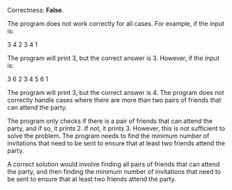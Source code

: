 Correctness: **False**.

The program does not work correctly for all cases. For example, if the input is:

3
4
2 3 4 1

The program will print 3, but the correct answer is 3. However, if the input is:

3
6
2 3 4 5 6 1

The program will print 3, but the correct answer is 4. The program does not correctly handle cases where there are more than two pairs of friends that can attend the party.

The program only checks if there is a pair of friends that can attend the party, and if so, it prints 2. If not, it prints 3. However, this is not sufficient to solve the problem. The program needs to find the minimum number of invitations that need to be sent to ensure that at least two friends attend the party.

A correct solution would involve finding all pairs of friends that can attend the party, and then finding the minimum number of invitations that need to be sent to ensure that at least two friends attend the party.